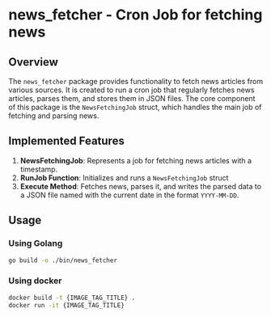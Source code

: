 # news_fetcher - Cron Job for fetching news

## Overview

The `news_fetcher` package provides functionality to fetch news articles from various sources. 
It is created to run a cron job that regularly fetches news articles, parses them, and stores them in JSON files.
The core component of this package is the `NewsFetchingJob` struct, 
which handles the main job of fetching and parsing news.

## Implemented Features

1. **NewsFetchingJob**: Represents a job for fetching news articles with a timestamp.
2. **RunJob Function**: Initializes and runs a `NewsFetchingJob` struct
3. **Execute Method**: Fetches news, parses it, and writes the parsed data to a JSON file named with the
current date in the format `YYYY-MM-DD`.

## Usage

### Using Golang

   ```sh
   go build -o ./bin/news_fetcher
   ```

### Using docker

```sh
docker build -t {IMAGE_TAG_TITLE} .
docker run -it {IMAGE_TAG_TITLE}
```